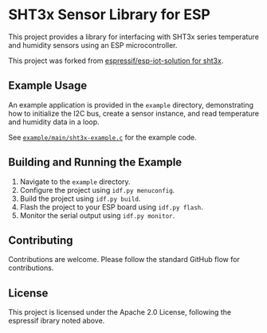 # SHT3x Sensor Library for ESP

This project provides a library for interfacing with SHT3x series temperature and humidity sensors using an ESP microcontroller.

This project was forked from [espressif/esp-iot-solution for sht3x](https://github.com/espressif/esp-iot-solution/tree/350117fb02941f9d0f3a2ccde53f8da108d2ee8a/components/sensors/humiture/sht3x).

## Example Usage

An example application is provided in the `example` directory, demonstrating how to initialize the I2C bus, create a sensor instance, and read temperature and humidity data in a loop.

See [`example/main/sht3x-example.c`](example/main/sht3x-example.c) for the example code.

## Building and Running the Example

1. Navigate to the `example` directory.
2. Configure the project using `idf.py menuconfig`.
3. Build the project using `idf.py build`.
4. Flash the project to your ESP board using `idf.py flash`.
5. Monitor the serial output using `idf.py monitor`.

## Contributing

Contributions are welcome. Please follow the standard GitHub flow for contributions.

## License

This project is licensed under the Apache 2.0 License, following the espressif ibrary noted above.
